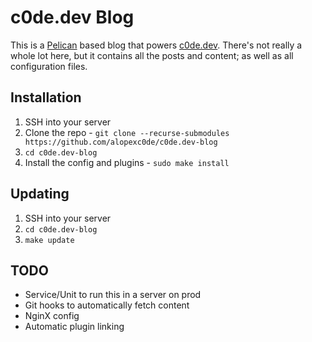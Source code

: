 # c0de.dev Blog


This is a [Pelican](https://getpelican.com) based blog that powers [c0de.dev](https://c0de.dev). 
There's not really a whole lot here, but it contains all the posts and content; as well as all configuration files.


## Installation

1. SSH into your server
1. Clone the repo - `git clone --recurse-submodules https://github.com/alopexc0de/c0de.dev-blog`
1. `cd c0de.dev-blog`
1. Install the config and plugins - `sudo make install`

## Updating

1. SSH into your server
1. `cd c0de.dev-blog`
1. `make update`

## TODO

* Service/Unit to run this in a server on prod
* Git hooks to automatically fetch content 
* NginX config
* Automatic plugin linking
